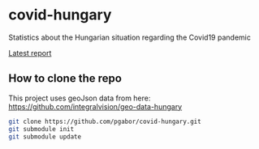 # covid-hungary
Statistics about the Hungarian situation regarding the Covid19 pandemic

[Latest report](http://pgabor.web.elte.hu/2020-04-19.html)

## How to clone the repo

This project uses geoJson data from here: https://github.com/integralvision/geo-data-hungary

```bash
git clone https://github.com/pgabor/covid-hungary.git
git submodule init
git submodule update

```
